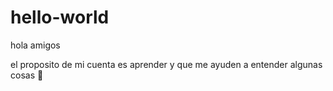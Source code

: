# hello-world


hola amigos



el proposito de mi cuenta es aprender y que me ayuden a entender algunas cosas 🥉
